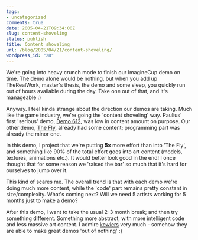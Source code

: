 ```yaml
---
tags:
- uncategorized
comments: true
date: 2005-04-21T09:34:00Z
slug: content-shoveling
status: publish
title: Content shoveling
url: /blog/2005/04/21/content-shoveling/
wordpress_id: "28"
---
```


We're going into heavy crunch mode to finish our ImagineCup demo on time. The demo alone would be nothing, but when you add up TheRealWork, master's thesis, the demo and some sleep, you quickly run out of hours available during the day. Take one out of that, and it's manageable :)

Anyway. I feel kinda strange about the direction our demos are taking. Much like the game industry, we're going the 'content shoveling' way. Paulius' first 'serious' demo, [Demo 612](http://nesnausk.org/project.php?project=10), was low in content amount on purpose. Our other demo, [The Fly](http://aras-p.info/projTheFly.html), already had some content; programming part was already the minor one.

In this demo, I project that we're putting **5x** more effort than into 'The Fly', and something like 90% of the total effort goes into art content (models, textures, animations etc.). It would better look good in the end! I once thought that for some reason we 'raised the bar' so much that it's hard for ourselves to jump over it.

This kind of scares me. The overall trend is that with each demo we're doing much more content, while the 'code' part remains pretty constant in size/complexity. What's coming next? Will we need 5 artists working for 5 months just to make a demo?

After this demo, I want to take the usual 2-3 month break; and then try something different. Something more abstract, with more intelligent code and less massive art content. I admire [kewlers](http://kewlers.scene.org/prods.html) very much - somehow they are able to make great demos 'out of nothing' :)

